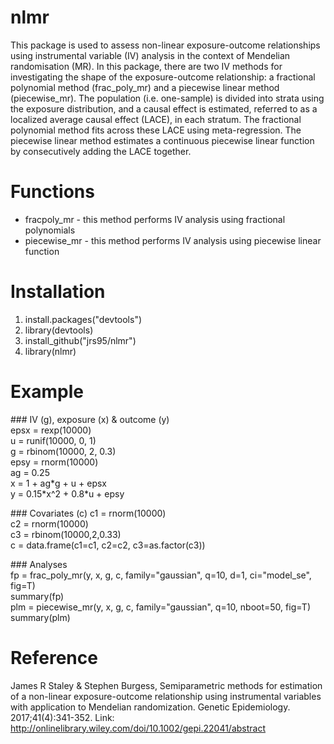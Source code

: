 # nlmr
This package is used to assess non-linear exposure-outcome relationships using instrumental variable (IV) analysis in the context of Mendelian randomisation (MR). In this package, there are two IV methods for investigating the shape of the exposure-outcome relationship: a fractional polynomial method (frac_poly_mr) and a piecewise linear method (piecewise_mr). The population (i.e. one-sample) is divided into strata using the exposure distribution, and a causal effect is estimated, referred to as a localized average causal effect (LACE), in each stratum. The fractional polynomial method fits across these LACE using meta-regression. The piecewise linear method estimates a continuous piecewise linear function by consecutively adding the LACE together. 

# Functions
* fracpoly_mr - this method performs IV analysis using fractional polynomials 
* piecewise_mr - this method performs IV analysis using piecewise linear function

# Installation
1. install.packages("devtools")
2. library(devtools) 
3. install_github("jrs95/nlmr")
4. library(nlmr)

# Example
\#\#\# IV (g), exposure (x) & outcome (y)  
epsx = rexp(10000)  
u    = runif(10000, 0, 1)  
g    = rbinom(10000, 2, 0.3)  
epsy = rnorm(10000)  
ag = 0.25  
x = 1 + ag\*g + u + epsx  
y = 0.15\*x^2 + 0.8\*u + epsy 

\#\#\# Covariates (c) 
c1 = rnorm(10000)  
c2 = rnorm(10000)  
c3 = rbinom(10000,2,0.33)  
c = data.frame(c1=c1, c2=c2, c3=as.factor(c3))  

\#\#\# Analyses  
fp = frac_poly_mr(y, x, g, c, family="gaussian", q=10, d=1, ci="model_se", fig=T)  
summary(fp)  
plm = piecewise_mr(y, x, g, c, family="gaussian", q=10, nboot=50, fig=T)  
summary(plm)

# Reference 
James R Staley & Stephen Burgess, Semiparametric methods for estimation of a non-linear exposure-outcome relationship using instrumental variables with application to Mendelian randomization. Genetic Epidemiology. 2017;41(4):341-352. Link: http://onlinelibrary.wiley.com/doi/10.1002/gepi.22041/abstract
